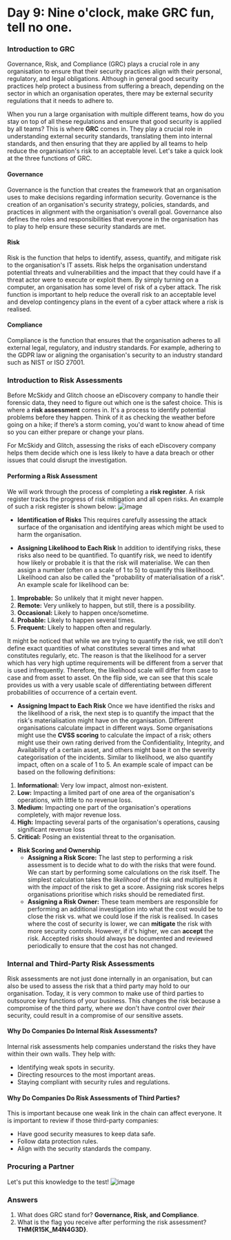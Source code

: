 # Day 9: Nine o'clock, make GRC fun, tell no one.

### Introduction to GRC

Governance, Risk, and Compliance (GRC) plays a crucial role in any organisation to ensure that their security practices align with their personal, regulatory, and legal obligations. Although in general good security practices help protect a business from suffering a breach, depending on the sector in which an organisation operates, there may be external security regulations that it needs to adhere to.

When you run a large organisation with multiple different teams, how do you stay on top of all these regulations and ensure that good security is applied by all teams? This is where **GRC** comes in. They play a crucial role in understanding external security standards, translating them into internal standards, and then ensuring that they are applied by all teams to help reduce the organisation's risk to an acceptable level. Let's take a quick look at the three functions of GRC.  

#### Governance
Governance is the function that creates the framework that an organisation uses to make decisions regarding information security. Governance is the creation of an organisation's security strategy, policies, standards, and practices in alignment with the organisation's overall goal. Governance also defines the roles and responsibilities that everyone in the organisation has to play to help ensure these security standards are met.  

#### Risk
Risk is the function that helps to identify, assess, quantify, and mitigate risk to the organisation's IT assets. Risk helps the organisation understand potential threats and vulnerabilities and the impact that they could have if a threat actor were to execute or exploit them. By simply turning on a computer, an organisation has some level of risk of a cyber attack. The risk function is important to help reduce the overall risk to an acceptable level and develop contingency plans in the event of a cyber attack where a risk is realised.  

#### Compliance
Compliance is the function that ensures that the organisation adheres to all external legal, regulatory, and industry standards. For example, adhering to the GDPR law or aligning the organisation's security to an industry standard such as NIST or ISO 27001.

### Introduction to Risk Assessments
Before McSkidy and Glitch choose an eDiscovery company to handle their forensic data, they need to figure out which one is the safest choice. This is where a **risk assessment** comes in. It's a process to identify potential problems before they happen. Think of it as checking the weather before going on a hike; if there’s a storm coming, you'd want to know ahead of time so you can either prepare or change your plans.

For McSkidy and Glitch, assessing the risks of each eDiscovery company helps them decide which one is less likely to have a data breach or other issues that could disrupt the investigation.

#### Performing a Risk Assessment
We will work through the process of completing a **risk register**. A risk register tracks the progress of risk mitigation and all open risks. An example of such a risk register is shown below:
![image](https://github.com/user-attachments/assets/e449b873-5e3a-456b-b161-a2183d722db4)

- **Identification of Risks**
  This requires carefully assessing the attack surface of the organisation and identifying areas which might be used to harm the organisation.

- ﻿**Assigning Likelihood to Each Risk**
  In addition to identifying risks, these risks also need to be quantified. To quantify risk, we need to identify how likely or probable it is that the risk will materialise. We can then assign a number (often on a scale of 1 to 5) to quantify this likelihood. Likelihood can also be called the "probability of materialisation of a risk". An example scale for likelihood can be:

1. **Improbable:** So unlikely that it might never happen.
2. **Remote:** Very unlikely to happen, but still, there is a possibility.
3. **Occasional:** Likely to happen once/sometime.
4. **Probable:** Likely to happen several times.
5. **Frequent:** Likely to happen often and regularly.

It might be noticed that while we are trying to quantify the risk, we still don't define exact quantities of what constitutes several times and what constitutes regularly, etc. The reason is that the likelihood for a server which has very high uptime requirements will be different from a server that is used infrequently. Therefore, the likelihood scale will differ from case to case and from asset to asset. On the flip side, we can see that this scale provides us with a very usable scale of differentiating between different probabilities of occurrence of a certain event.

- **Assigning Impact to Each Risk**
  Once we have identified the risks and the likelihood of a risk, the next step is to quantify the impact that the risk's materialisation might have on the organisation. Different organisations calculate impact in different ways. Some organisations might use the **CVSS scoring** to calculate the impact of a risk; others might use their own rating derived from the Confidentiality, Integrity, and Availability of a certain asset, and others might base it on the severity categorisation of the incidents. Similar to likelihood, we also quantify impact, often on a scale of 1 to 5. An example scale of impact can be based on the following definitions:

1. **Informational:** Very low impact, almost non-existent.
2. **Low:** Impacting a limited part of one area of the organisation's operations, with little to no revenue loss.
3. **Medium:** Impacting one part of the organisation's operations completely, with major revenue loss.
4. **High:** Impacting several parts of the organisation's operations, causing significant revenue loss
5. **Critical:** Posing an existential threat to the organisation.

- **Risk Scoring and Ownership**
	- **Assigning a Risk Score:** The last step to performing a risk assessment is to decide what to do with the risks that were found. We can start by performing some calculations on the risk itself. The simplest calculation takes the *likelihood* of the risk and multiplies it with the *impact* of the risk to get a score. Assigning risk scores helps organisations prioritise which risks should be remediated first.
	- **Assigning a Risk Owner:** These team members are responsible for performing an additional investigation into what the cost would be to close the risk vs. what we could lose if the risk is realised. In cases where the cost of security is lower, we can **mitigate** the risk with more security controls. However, if it's higher, we can **accept** the risk. Accepted risks should always be documented and reviewed periodically to ensure that the cost has not changed.

### Internal and Third-Party Risk Assessments
Risk assessments are not just done internally in an organisation, but can also be used to assess the risk that a third party may hold to our organisation. Today, it is very common to make use of third parties to outsource key functions of your business. This changes the risk because a compromise of the third party, where *we* don't have control over *their* security, could result in a compromise of our sensitive assets.

#### Why Do Companies Do Internal Risk Assessments?
Internal risk assessments help companies understand the risks they have within their own walls. They help with:
- Identifying weak spots in security.
- Directing resources to the most important areas.
- Staying compliant with security rules and regulations.

#### Why Do Companies Do Risk Assessments of Third Parties?
This is important because one weak link in the chain can affect everyone. It is important to review if those third-party companies:
- Have good security measures to keep data safe.
- Follow data protection rules.
- Align with the security standards the company.

### Procuring a Partner
Let's put this knowledge to the test!
![image](https://github.com/user-attachments/assets/12f4db42-9d71-49ed-b534-ae7eb0dae5b4)


### Answers
1. What does GRC stand for? **Governance, Risk, and Compliance**.
2. What is the flag you receive after performing the risk assessment? **THM{R15K_M4N4G3D}**.
